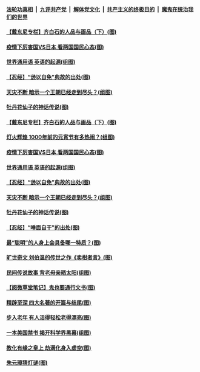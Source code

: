 

####  [法轮功真相](../../../../basic/blob/master/README.md?t=02270701) &nbsp;|&nbsp; [九评共产党](../../../../9ping.md/blob/master/README.md?t=02270701) &nbsp;|&nbsp; [解体党文化](../../../../jtdwh.md/blob/master/README.md?t=02270701)  &nbsp;|&nbsp; [共产主义的终极目的](../../../../gczydzjmd.md/blob/master/README.md?t=02270701) &nbsp;|&nbsp; [魔鬼在统治我们的世界](../../../../mgztzwmdsj.md/blob/master/README.md?t=02270701) 

#### [【戴东尼专栏】齐白石的人品与画品（下）(图)](../pages/p7/956750.md?t=02270701) 

#### [疫情下厉害国VS日本 看两国国民心态(图)](../pages/p7/963236.md?t=02270701) 

#### [世界通用语 英语的起源(组图)](../pages/p7/963614.md?t=02270701) 

#### [【忍经】“逊以自免”典故的出处(图)](../pages/p7/963462.md?t=02270701) 

#### [天灾不断 暗示一个王朝已经走到尽头？(组图)](../pages/p7/963461.md?t=02270701) 

#### [牡丹花仙子的神话传说(图)](../pages/p7/963182.md?t=02270701) 

#### [【戴东尼专栏】齐白石的人品与画品（下）(图)](../pages/p7/956750.md?t=02270701) 

#### [灯火辉煌 1000年前的元宵节有多热闹？(组图)](../pages/p7/963779.md?t=02270701) 

#### [疫情下厉害国VS日本 看两国国民心态(图)](../pages/p7/963236.md?t=02270701) 

#### [世界通用语 英语的起源(组图)](../pages/p7/963614.md?t=02270701) 

#### [【忍经】“逊以自免”典故的出处(图)](../pages/p7/963462.md?t=02270701) 

#### [天灾不断 暗示一个王朝已经走到尽头？(组图)](../pages/p7/963461.md?t=02270701) 

#### [牡丹花仙子的神话传说(图)](../pages/p7/963182.md?t=02270701) 


#### [【忍经】“唾面自干”的出处(图)](../pages/p7/963148.md?t=02270701) 

#### [最“聪明”的人身上会具备哪一特质？(图)](../pages/p7/963270.md?t=02270701) 

#### [旷世奇文 刘伯温的传世之作《卖柑者言》(图)](../pages/p7/963127.md?t=02270701) 

#### [民间传说故事 背老母亲晒太阳(组图)](../pages/p7/963444.md?t=02270701) 

#### [【阅微草堂笔记】鬼也要通行文书(图)](../pages/p7/956891.md?t=02270701) 

#### [精辟至深 四大名著的开篇与结尾(图)](../pages/p7/963037.md?t=02270701) 

#### [步入老年 有人活得轻松老得漂亮(图)](../pages/p7/963193.md?t=02270701) 


#### [一本美国禁书 揭开科学界黑幕(组图)](../pages/p7/963271.md?t=02270701) 


#### [教化有缘之皇上 劫满化身入虚空(图)](../pages/p7/962937.md?t=02270701) 

#### [朱元璋猜灯谜(图)](../pages/p7/962354.md?t=02270701) 

